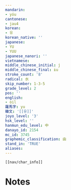 ```yaml
---
mandarin:
- yóu
cantonese:
- jau4
korean:
- 유
korean_native: ''
japanese:
- YU
- YUU
japanese_nanori: ''
vietnamese:
middle_chinese_initial: j
middle_chinese_final: ɨu
stroke_count: '8'
radical: 水
skip_number: 1-3-5
grade_level: 2
pos: ''
english:
- oil
羅馬字: yu
韓文: '[[유]]'
joyo_level: '3'
hsk_level: ''
hanmun_edu_level: 中
danayo_id: 2154
mc_id: 3745
graphemic_classification: 由
stand_in: 'TRUE'
aliases:
---
```

```meta-bind-embed
[[nav/char_info]]
```

# Notes
